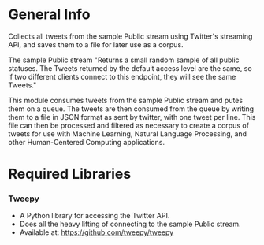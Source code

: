 General Info
============

Collects all tweets from the sample Public stream using Twitter's
streaming API, and saves them to a file for later use as a corpus.

The sample Public stream "Returns a small random sample of all public
statuses. The Tweets returned by the default access level are the same,
so if two different clients connect to this endpoint, they will see the
same Tweets."

This module consumes tweets from the sample Public stream and putes them
on a queue. The tweets are then consumed from the queue by writing them
to a file in JSON format as sent by twitter, with one tweet per line.
This file can then be processed and filtered as necessary to create a
corpus of tweets for use with Machine Learning, Natural Language Processing,
and other Human-Centered Computing applications.

Required Libraries
==================

### Tweepy
* A Python library for accessing the Twitter API.
* Does all the heavy lifting of connecting to the sample Public stream.
* Available at: <https://github.com/tweepy/tweepy>
